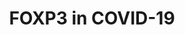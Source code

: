 ---
annotations:
- type: Pathway Ontology
  value: disease pathway
- type: Disease Ontology
  value: COVID-19
- type: Cell Type Ontology
  value: T cell
authors:
- Iljadw
- MaintBot
- Fehrhart
- Eweitz
communities:
- COVID19
description: FOXP3 in Covid-19
last-edited: 2021-06-02
organisms:
- Homo sapiens
redirect_from:
- /index.php/Pathway:WP5063
- /instance/WP5063
schema-jsonld:
- '@context': https://schema.org/
  '@id': https://wikipathways.github.io/pathways/WP5063.html
  '@type': Dataset
  creator:
    '@type': Organization
    name: WikiPathways
  description: FOXP3 in Covid-19
  keywords:
  - ''
  - CD28
  - IL2
  - STAT5B
  - TCR
  - FOXP3
  - STAT5A
  - IL2RG
  - CD86
  - IL2RA
  - CD80
  - IL2RB
  - IL6R
  - IL6
  - IL6ST
  - IL7R
  - MHC-II alpha
  - MHC-II beta
  - STAT3
  license: CC0
  name: FOXP3 in COVID-19
seo: CreativeWork
title: FOXP3 in COVID-19
wpid: WP5063
---